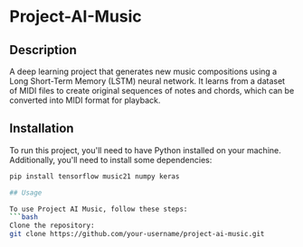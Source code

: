 # Project-AI-Music
## Description
A deep learning project that generates new music compositions using a Long Short-Term Memory (LSTM) neural network. It learns from a dataset of MIDI files to create original sequences of notes and chords, which can be converted into MIDI format for playback.

## Installation
To run this project, you'll need to have Python installed on your machine. Additionally, you'll need to install some dependencies:

```bash
pip install tensorflow music21 numpy keras

## Usage

To use Project AI Music, follow these steps:
```bash
Clone the repository:
git clone https://github.com/your-username/project-ai-music.git
